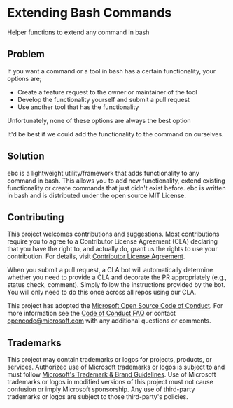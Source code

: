 # Extending Bash Commands

Helper functions to extend any command in bash

## Problem

If you want a command or a tool in bash has a certain functionality, your options are;

- Create a feature request to the owner or maintainer of the tool
- Develop the functionality yourself and submit a pull request
- Use another tool that has the functionality

Unfortunately, none of these options are always the best option

It'd be best if we could add the functionality to the command on ourselves.

## Solution

ebc is a lightweight utility/framework that adds functionality to any command in bash. This allows you to add new functionality, extend existing functionality or create commands that just didn't exist before. ebc is written in bash and is distributed under the open source MIT License.

## Contributing

This project welcomes contributions and suggestions.  Most contributions require you to agree to a
Contributor License Agreement (CLA) declaring that you have the right to, and actually do, grant us
the rights to use your contribution. For details, visit [Contributor License Agreement](https://cla.opensource.microsoft.com).

When you submit a pull request, a CLA bot will automatically determine whether you need to provide
a CLA and decorate the PR appropriately (e.g., status check, comment). Simply follow the instructions
provided by the bot. You will only need to do this once across all repos using our CLA.

This project has adopted the [Microsoft Open Source Code of Conduct](https://opensource.microsoft.com/codeofconduct/).
For more information see the [Code of Conduct FAQ](https://opensource.microsoft.com/codeofconduct/faq/) or
contact [opencode@microsoft.com](mailto:opencode@microsoft.com) with any additional questions or comments.

## Trademarks

This project may contain trademarks or logos for projects, products, or services. Authorized use of Microsoft
trademarks or logos is subject to and must follow
[Microsoft's Trademark & Brand Guidelines](https://www.microsoft.com/en-us/legal/intellectualproperty/trademarks/usage/general).
Use of Microsoft trademarks or logos in modified versions of this project must not cause confusion or imply Microsoft sponsorship.
Any use of third-party trademarks or logos are subject to those third-party's policies.
